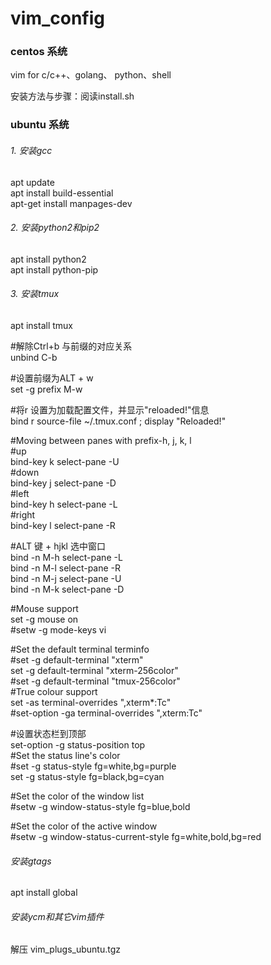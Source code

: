 # vim_config
### centos 系统
vim for c/c++、golang、 python、shell

安装方法与步骤：阅读install.sh

### ubuntu 系统
###### 1. 安装gcc
apt update  
apt install build-essential  
apt-get install manpages-dev  
###### 2. 安装python2和pip2  
apt install python2   
apt install python-pip  
###### 3. 安装tmux
apt install tmux 
   
  #解除Ctrl+b 与前缀的对应关系  
  unbind C-b  
   
  #设置前缀为ALT + w   
  set -g prefix M-w   
    
  #将r 设置为加载配置文件，并显示"reloaded!"信息   
  bind r source-file ~/.tmux.conf \; display "Reloaded!"   
    
  #Moving between panes with prefix-h, j, k, l   
  #up   
  bind-key k select-pane -U    
  #down    
  bind-key j select-pane -D    
  #left    
  bind-key h select-pane -L    
  #right    
  bind-key l select-pane -R    
     
  #ALT 键 + hjkl 选中窗口    
  bind -n M-h select-pane -L   
  bind -n M-l select-pane -R   
  bind -n M-j select-pane -U   
  bind -n M-k select-pane -D   
    
  #Mouse support   
  set -g mouse on   
  #setw -g mode-keys vi    
    
  #Set the default terminal terminfo   
  #set -g default-terminal "xterm"   
  set -g default-terminal "xterm-256color"   
  #set -g default-terminal "tmux-256color"    
  #True colour support    
  set -as terminal-overrides ",xterm*:Tc"    
  #set-option -ga terminal-overrides ",xterm:Tc"    

  #设置状态栏到顶部    
  set-option -g status-position top    
  #Set the status line's color    
  #set -g status-style fg=white,bg=purple    
  set -g status-style fg=black,bg=cyan     
    
  #Set the color of the window list    
  #setw -g window-status-style fg=blue,bold    
     
  #Set the color of the active window    
  #setw -g window-status-current-style fg=white,bold,bg=red     
###### 安装gtags
apt install global   
###### 安装ycm和其它vim插件  
解压 vim_plugs_ubuntu.tgz





